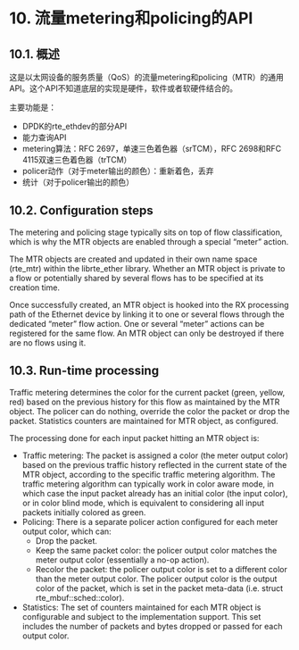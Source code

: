 # 10. 流量metering和policing的API
## 10.1. 概述
这是以太网设备的服务质量（QoS）的流量metering和policing（MTR）的通用API。这个API不知道底层的实现是硬件，软件或者软硬件结合的。

主要功能是：

* DPDK的rte_ethdev的部分API
* 能力查询API
* metering算法：RFC 2697，单速三色着色器（srTCM），RFC 2698和RFC 4115双速三色着色器（trTCM）
* policer动作（对于meter输出的颜色）：重新着色，丢弃
* 统计（对于policer输出的颜色）
## 10.2. Configuration steps
The metering and policing stage typically sits on top of flow classification, which is why the MTR objects are enabled through a special “meter” action.

The MTR objects are created and updated in their own name space (rte_mtr) within the librte_ether library. Whether an MTR object is private to a flow or potentially shared by several flows has to be specified at its creation time.

Once successfully created, an MTR object is hooked into the RX processing path of the Ethernet device by linking it to one or several flows through the dedicated “meter” flow action. One or several “meter” actions can be registered for the same flow. An MTR object can only be destroyed if there are no flows using it.

## 10.3. Run-time processing
Traffic metering determines the color for the current packet (green, yellow, red) based on the previous history for this flow as maintained by the MTR object. The policer can do nothing, override the color the packet or drop the packet. Statistics counters are maintained for MTR object, as configured.

The processing done for each input packet hitting an MTR object is:

* Traffic metering: The packet is assigned a color (the meter output color) based on the previous traffic history reflected in the current state of the MTR object, according to the specific traffic metering algorithm. The traffic metering algorithm can typically work in color aware mode, in which case the input packet already has an initial color (the input color), or in color blind mode, which is equivalent to considering all input packets initially colored as green.
* Policing: There is a separate policer action configured for each meter output color, which can:
   * Drop the packet.
   * Keep the same packet color: the policer output color matches the meter output color (essentially a no-op action).
   * Recolor the packet: the policer output color is set to a different color than the meter output color. The policer output color is the output color of the packet, which is set in the packet meta-data (i.e. struct rte_mbuf::sched::color).
* Statistics: The set of counters maintained for each MTR object is configurable and subject to the implementation support. This set includes the number of packets and bytes dropped or passed for each output color.
